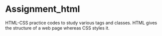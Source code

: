 # Assignment_html
HTML-CSS practice codes to study various tags and classes.
HTML gives the structure of a web page whereas CSS styles it.
